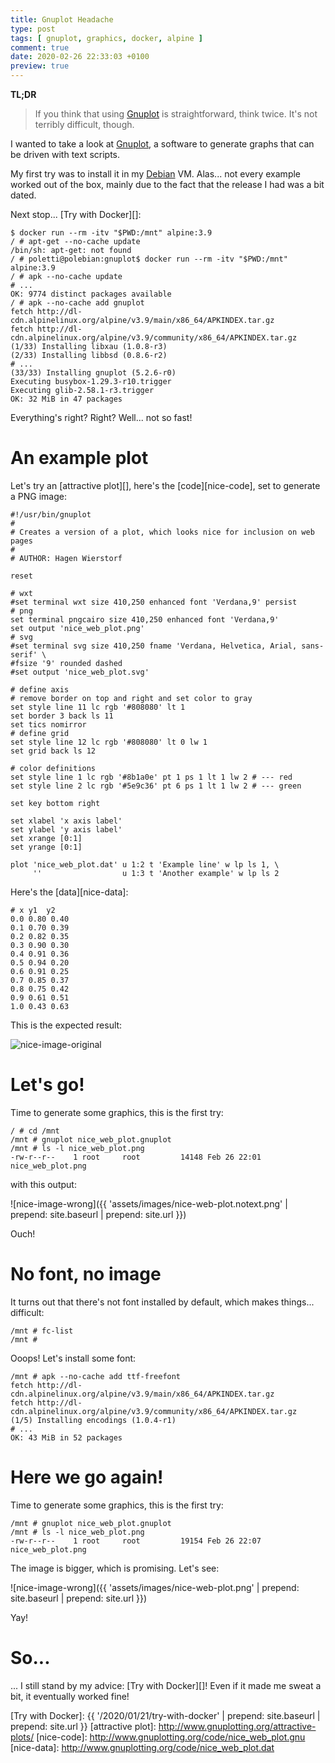 ```yaml
---
title: Gnuplot Headache
type: post
tags: [ gnuplot, graphics, docker, alpine ]
comment: true
date: 2020-02-26 22:33:03 +0100
preview: true
---
```


**TL;DR**

> If you think that using [Gnuplot][] is straightforward, think twice.
> It's not terribly difficult, though.

I wanted to take a look at [Gnuplot][], a software to generate graphs
that can be driven with text scripts.

My first try was to install it in my [Debian][] VM. Alas... not every
example worked out of the box, mainly due to the fact that the release I
had was a bit dated.

Next stop... [Try with Docker][]:

```shell
$ docker run --rm -itv "$PWD:/mnt" alpine:3.9
/ # apt-get --no-cache update
/bin/sh: apt-get: not found
/ # poletti@polebian:gnuplot$ docker run --rm -itv "$PWD:/mnt" alpine:3.9
/ # apk --no-cache update
# ...
OK: 9774 distinct packages available
/ # apk --no-cache add gnuplot
fetch http://dl-cdn.alpinelinux.org/alpine/v3.9/main/x86_64/APKINDEX.tar.gz
fetch http://dl-cdn.alpinelinux.org/alpine/v3.9/community/x86_64/APKINDEX.tar.gz
(1/33) Installing libxau (1.0.8-r3)
(2/33) Installing libbsd (0.8.6-r2)
# ...
(33/33) Installing gnuplot (5.2.6-r0)
Executing busybox-1.29.3-r10.trigger
Executing glib-2.58.1-r3.trigger
OK: 32 MiB in 47 packages
```

Everything's right? Right? Well... not so fast!

# An example plot

Let's try an [attractive plot][], here's the [code][nice-code], set to
generate a PNG image:

```
#!/usr/bin/gnuplot
#
# Creates a version of a plot, which looks nice for inclusion on web pages
#
# AUTHOR: Hagen Wierstorf

reset

# wxt
#set terminal wxt size 410,250 enhanced font 'Verdana,9' persist
# png
set terminal pngcairo size 410,250 enhanced font 'Verdana,9'
set output 'nice_web_plot.png'
# svg
#set terminal svg size 410,250 fname 'Verdana, Helvetica, Arial, sans-serif' \
#fsize '9' rounded dashed
#set output 'nice_web_plot.svg'

# define axis
# remove border on top and right and set color to gray
set style line 11 lc rgb '#808080' lt 1
set border 3 back ls 11
set tics nomirror
# define grid
set style line 12 lc rgb '#808080' lt 0 lw 1
set grid back ls 12

# color definitions
set style line 1 lc rgb '#8b1a0e' pt 1 ps 1 lt 1 lw 2 # --- red
set style line 2 lc rgb '#5e9c36' pt 6 ps 1 lt 1 lw 2 # --- green

set key bottom right

set xlabel 'x axis label'
set ylabel 'y axis label'
set xrange [0:1]
set yrange [0:1]

plot 'nice_web_plot.dat' u 1:2 t 'Example line' w lp ls 1, \
     ''                  u 1:3 t 'Another example' w lp ls 2
```

Here's the [data][nice-data]:

```
# x y1  y2
0.0 0.80 0.40
0.1 0.70 0.39
0.2 0.82 0.35
0.3 0.90 0.30
0.4 0.91 0.36 
0.5 0.94 0.20
0.6 0.91 0.25
0.7 0.85 0.37
0.8 0.75 0.42
0.9 0.61 0.51
1.0 0.43 0.63
```

This is the expected result:

![nice-image-original](http://www.gnuplotting.org/figs/nice_web_plot.png)


# Let's go!

Time to generate some graphics, this is the first try:

```shell
/ # cd /mnt
/mnt # gnuplot nice_web_plot.gnuplot 
/mnt # ls -l nice_web_plot.png 
-rw-r--r--    1 root     root         14148 Feb 26 22:01 nice_web_plot.png
```

with this output:

![nice-image-wrong]({{ 'assets/images/nice-web-plot.notext.png' | prepend: site.baseurl | prepend: site.url }})

Ouch!

# No font, no image

It turns out that there's not font installed by default, which makes
things... difficult:

```shell
/mnt # fc-list 
/mnt #
```

Ooops! Let's install some font:

```
/mnt # apk --no-cache add ttf-freefont
fetch http://dl-cdn.alpinelinux.org/alpine/v3.9/main/x86_64/APKINDEX.tar.gz
fetch http://dl-cdn.alpinelinux.org/alpine/v3.9/community/x86_64/APKINDEX.tar.gz
(1/5) Installing encodings (1.0.4-r1)
# ...
OK: 43 MiB in 52 packages
```

# Here we go again!

Time to generate some graphics, this is the first try:

```shell
/mnt # gnuplot nice_web_plot.gnuplot 
/mnt # ls -l nice_web_plot.png 
-rw-r--r--    1 root     root         19154 Feb 26 22:07 nice_web_plot.png
```

The image is bigger, which is promising. Let's see:

![nice-image-wrong]({{ 'assets/images/nice-web-plot.png' | prepend: site.baseurl | prepend: site.url }})

Yay!


# So...

... I still stand by my advice: [Try with Docker][]! Even if it made me
sweat a bit, it eventually worked fine!



[Gnuplot]: http://gnuplot.info/
[Debian]: https://www.debian.org/
[Docker]: https://www.docker.com/
[Try with Docker]: {{ '/2020/01/21/try-with-docker' | prepend: site.baseurl | prepend: site.url }}
[attractive plot]: http://www.gnuplotting.org/attractive-plots/
[nice-code]: http://www.gnuplotting.org/code/nice_web_plot.gnu
[nice-data]: http://www.gnuplotting.org/code/nice_web_plot.dat
